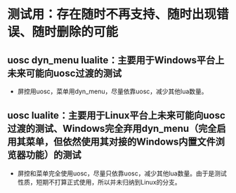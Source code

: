 # 测试用：存在随时不再支持、随时出现错误、随时删除的可能

## uosc dyn_menu lualite：主要用于Windows平台上未来可能向uosc过渡的测试
* 屏控用uosc，菜单用dyn_menu，尽量依靠uosc，减少其他lua数量。

## uosc lualite：主要用于Linux平台上未来可能向uosc过渡的测试、Windows完全弃用dyn_menu（完全启用其菜单，但依然使用其对接的Windows内置文件浏览器功能）的测试
* 屏控和菜单完全使用uosc，尽量只依靠uosc，减少其他lua数量。由于是测试性质，短期不打算正式使用，所以并未归纳到Linux的分支。
